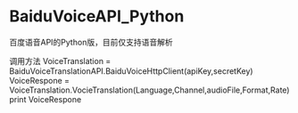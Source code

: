 # BaiduVoiceAPI_Python
百度语音API的Python版，目前仅支持语音解析

调用方法
VoiceTranslation =  BaiduVoiceTranslationAPI.BaiduVoiceHttpClient(apiKey,secretKey)
VoiceRespone = VoiceTranslation.VocieTranslation(Language,Channel,audioFile,Format,Rate)
print VoiceRespone

